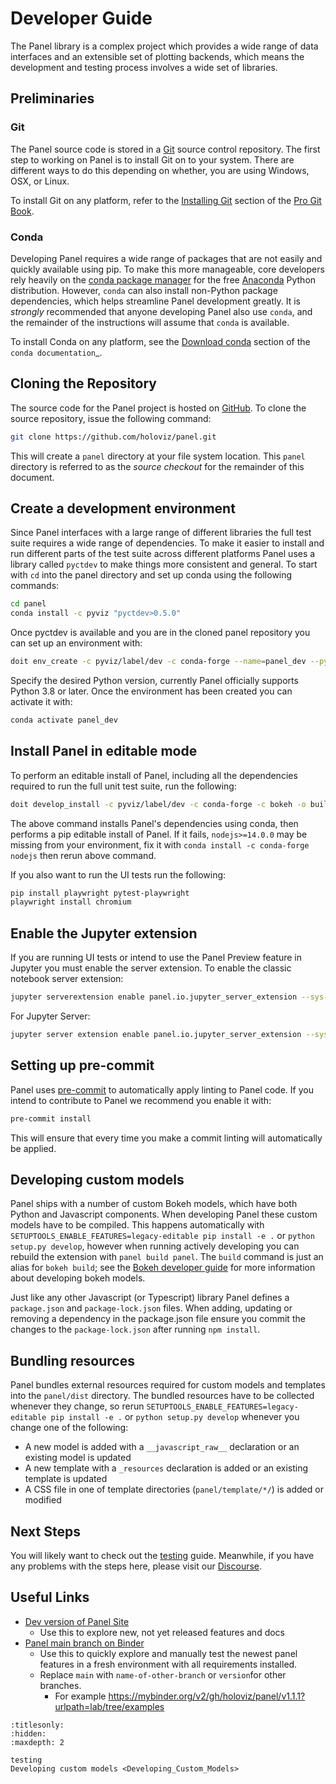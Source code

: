 # Developer Guide

The Panel library is a complex project which provides a wide range of data interfaces and an extensible set of plotting backends, which means the development and testing process involves a wide set of libraries.

## Preliminaries

### Git

The Panel source code is stored in a [Git](https://git-scm.com) source control repository.  The first step to working on Panel is to install Git on to your system.  There are different ways to do this depending on whether, you are using Windows, OSX, or Linux.

To install Git on any platform, refer to the [Installing Git](https://git-scm.com/book/en/v2/Getting-Started-Installing-Git) section of the [Pro Git Book](https://git-scm.com/book/en/v2).

### Conda

Developing Panel requires a wide range of packages that are not easily and quickly available using pip. To make this more manageable, core developers rely heavily on the [conda package manager](https://conda.io/docs/intro.html) for the free [Anaconda](https://anaconda.com/downloads) Python distribution. However, ``conda`` can also install non-Python package dependencies, which helps streamline Panel development greatly. It is *strongly* recommended that anyone developing Panel also use ``conda``, and the remainder of the instructions will assume that ``conda`` is available.

To install Conda on any platform, see the [Download conda](https://docs.conda.io/projects/conda/en/latest/user-guide/install/download.html) section of the `conda documentation`_.

## Cloning the Repository

The source code for the Panel project is hosted on [GitHub](https://github.com/holoviz/panel). To clone the source repository, issue the following command:

```bash
git clone https://github.com/holoviz/panel.git
```

This will create a ``panel`` directory at your file system location. This ``panel`` directory is referred to as the *source checkout* for the remainder of this document.

## Create a development environment

Since Panel interfaces with a large range of different libraries the full test suite requires a wide range of dependencies. To make it easier to install and run different parts of the test suite across
different platforms Panel uses a library called `pyctdev` to make things more consistent and general. To start with `cd` into the panel directory and set up conda using the following commands:

```bash
cd panel
conda install -c pyviz "pyctdev>0.5.0"
```

Once pyctdev is available and you are in the cloned panel repository you can set up an environment with:

```bash
doit env_create -c pyviz/label/dev -c conda-forge --name=panel_dev --python=3.9
```

Specify the desired Python version, currently Panel officially supports Python 3.8 or later. Once the environment has been created you can activate it with:

```bash
conda activate panel_dev
```

## Install Panel in editable mode

To perform an editable install of Panel, including all the dependencies required to run the full unit test suite, run the following:

```bash
doit develop_install -c pyviz/label/dev -c conda-forge -c bokeh -o build -o tests -o recommended
```

The above command installs Panel's dependencies using conda, then performs a pip editable install of Panel. If it fails, `nodejs>=14.0.0` may be missing from your environment, fix it with `conda install -c conda-forge nodejs` then rerun above command.

If you also want to run the UI tests run the following:
``` bash
pip install playwright pytest-playwright
playwright install chromium
```

## Enable the Jupyter extension

If you are running UI tests or intend to use the Panel Preview feature in Jupyter you must enable the server extension. To enable the classic notebook server extension:

```bash
jupyter serverextension enable panel.io.jupyter_server_extension --sys-prefix
```

For Jupyter Server:

```bash
jupyter server extension enable panel.io.jupyter_server_extension --sys-prefix
```

## Setting up pre-commit

Panel uses [pre-commit](https://pre-commit.com/) to automatically apply linting to Panel code. If you intend to contribute to Panel we recommend you enable it with:

```bash
pre-commit install
```

This will ensure that every time you make a commit linting will automatically be applied.

## Developing custom models

Panel ships with a number of custom Bokeh models, which have both Python and Javascript components. When developing Panel these custom models have to be compiled. This happens automatically with `SETUPTOOLS_ENABLE_FEATURES=legacy-editable pip install -e .` or `python setup.py develop`, however when running actively developing you can rebuild the extension with `panel build panel`. The `build` command is just an alias for `bokeh build`; see
the [Bokeh developer guide](https://docs.bokeh.org/en/latest/docs/dev_guide/setup.html) for more information about developing bokeh models.

Just like any other Javascript (or Typescript) library Panel defines a `package.json` and `package-lock.json` files. When adding, updating or removing a dependency in the package.json file ensure you commit the changes to the `package-lock.json` after running `npm install`.

## Bundling resources

Panel bundles external resources required for custom models and templates into the `panel/dist` directory. The bundled resources have to be collected whenever they change, so rerun `SETUPTOOLS_ENABLE_FEATURES=legacy-editable pip install -e .` or `python setup.py develop` whenever you change one of the following:

* A new model is added with a `__javascript_raw__` declaration or an existing model is updated
* A new template with a `_resources` declaration is added or an existing template is updated
* A CSS file in one of template directories (`panel/template/*/`) is added or modified

## Next Steps

You will likely want to check out the [testing](testing.md) guide. Meanwhile, if you have any problems with the steps here, please visit our [Discourse](https://discourse.holoviz.org/c/panel/5).

## Useful Links

- [Dev version of Panel Site](https://holoviz-dev.github.io/panel)
  - Use this to explore new, not yet released features and docs
- [Panel main branch on Binder](https://mybinder.org/v2/gh/holoviz/panel/main?urlpath=lab/tree/examples)
  - Use this to quickly explore and manually test the newest panel features in a fresh environment with all requirements installed.
  - Replace `main` with `name-of-other-branch` or `version`for other branches.
    - For example https://mybinder.org/v2/gh/holoviz/panel/v1.1.1?urlpath=lab/tree/examples

```{toctree}
:titlesonly:
:hidden:
:maxdepth: 2

testing
Developing custom models <Developing_Custom_Models>
```
